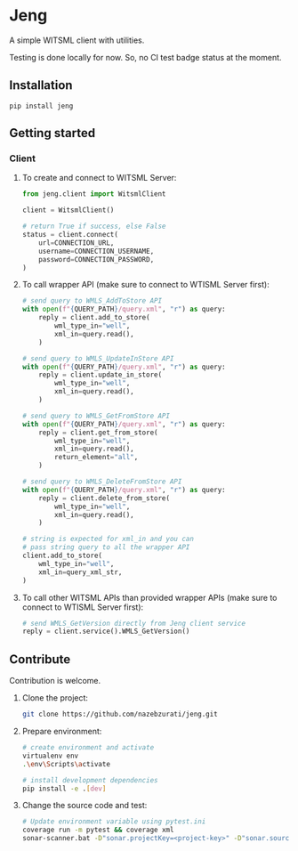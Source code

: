 # Jeng

A simple WITSML client with utilities.

Testing is done locally for now. So, no CI test badge status at the moment.

## Installation

```
pip install jeng
```

## Getting started

### Client

1. To create and connect to WITSML Server:
    ```python
    from jeng.client import WitsmlClient

    client = WitsmlClient()

    # return True if success, else False
    status = client.connect(
        url=CONNECTION_URL,
        username=CONNECTION_USERNAME,
        password=CONNECTION_PASSWORD,
    )
    ```

2. To call wrapper API (make sure to connect to WTISML Server first):
    ```python
    # send query to WMLS_AddToStore API
    with open(f"{QUERY_PATH}/query.xml", "r") as query:
        reply = client.add_to_store(
            wml_type_in="well",
            xml_in=query.read(),
        )

    # send query to WMLS_UpdateInStore API
    with open(f"{QUERY_PATH}/query.xml", "r") as query:
        reply = client.update_in_store(
            wml_type_in="well",
            xml_in=query.read(),
        )

    # send query to WMLS_GetFromStore API
    with open(f"{QUERY_PATH}/query.xml", "r") as query:
        reply = client.get_from_store(
            wml_type_in="well",
            xml_in=query.read(),
            return_element="all",
        )

    # send query to WMLS_DeleteFromStore API
    with open(f"{QUERY_PATH}/query.xml", "r") as query:
        reply = client.delete_from_store(
            wml_type_in="well",
            xml_in=query.read(),
        )

    # string is expected for xml_in and you can
    # pass string query to all the wrapper API
    client.add_to_store(
        wml_type_in="well",
        xml_in=query_xml_str,
    )
    ```

3. To call other WITSML APIs than provided wrapper APIs (make sure to connect to WTISML Server first):
    ```python
    # send WMLS_GetVersion directly from Jeng client service
    reply = client.service().WMLS_GetVersion()
    ```

## Contribute

Contribution is welcome.

1. Clone the project:
    ```bash
    git clone https://github.com/nazebzurati/jeng.git
    ```

2. Prepare environment:
    ```bash
    # create environment and activate
    virtualenv env
    .\env\Scripts\activate

    # install development dependencies
    pip install -e .[dev]
    ```

3. Change the source code and test:
    ```bash
    # Update environment variable using pytest.ini
    coverage run -m pytest && coverage xml
    sonar-scanner.bat -D"sonar.projectKey=<project-key>" -D"sonar.sources=." -D"sonar.host.url=<host-url>" -D"sonar.login=<project-token>"
    ```